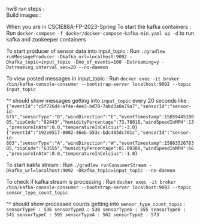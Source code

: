 hw8 run steps :   
Build images :   


When you are in CSCIE88A-FP-2023-Spring
To start the kafka containers :
Run `docker-compose -f docker/docker-compose-kafka-min.yaml up -d` to run kafka and zookeeper containers

To start producer of sensor data into input_topic :
Run `./gradlew runMessageProducer -Dkafka_url=localhost:9092 -Dkafka_topic=input_topic -Dno_of_events=100 -Dstreaming=y -Dstreaming_interval_sec=20 --no-daemon`

To view posted messages in input_topic :
Run `docker exec -it broker /bin/kafka-console-consumer --bootstrap-server localhost:9092 --topic input_topic`

^^ should show messages getting into `input_topic` every 20 seconds like :
`{"eventId":"c5f726d4-af4e-4ee3-bd70-7abd3a0a79a7","sensorId":"sensor-id-675","sensorType":"D","windDirection":"E","eventTimestamp":1585944518005,"zipCode":"82443","humidityPercentage":73.78018,"windSpeedInMPH":13,"pressureInAtm":0.0,"temperatureInCelcius":-3.0}
 {"eventId":"192e0517-8002-46eb-b53c-bdc403dc701c","sensorId":"sensor-id-803","sensorType":"A","windDirection":"W","eventTimestamp":1586352678305,"zipCode":"63555","humidityPercentage":81.09388,"windSpeedInMPH":66,"pressureInAtm":0.0,"temperatureInCelcius":-1.0}`


To start kakfa stream :
Run `./gradlew runConsumerStream -Dkafka_url=localhost:9092 -Dkafka_topic=input_topic --no-daemon`

To check if kafka stream is processing :
Run `docker exec -it broker /bin/kafka-console-consumer --bootstrap-server localhost:9092 --topic sensor_type_count_topic`

^^ should show processed counts getting into `sensor_type_count_topic`  :
`sensorTypeF : 536
 sensorTypeD : 538
 sensorTypeG : 555
 sensorTypeB : 541
 sensorTypeC : 595
 sensorTypeA : 562
 sensorTypeE : 573`
